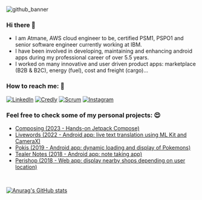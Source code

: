 ![github_banner](https://github.com/atidevs/atidevs/assets/42352387/260393b1-f301-42a0-ab15-e7c3048380e7)

### Hi there 👋

- I am Atmane, AWS cloud engineer to be, certified PSM1, PSPO1 and senior software engineer currently working at IBM.
- I have been involved in developing, maintaining and enhancing android apps during my professional career of over 5.5 years. 
- I worked on many innovative and user driven product apps: marketplace (B2B & B2C), energy (fuel), cost and freight (cargo)...  

### How to reach me: 🔗

<a href="https://www.linkedin.com/in/atmanetaoussi/">![LinkedIn](https://img.shields.io/badge/linkedin-%230077B5.svg?style=for-the-badge&logo=linkedin&logoColor=white)</a>
<a href="https://www.credly.com/users/atmanetaoussi/badges">![Credly](https://img.shields.io/badge/Certifications-white?style=for-the-badge&logo=credly&logoColor=black)</a>
<a href="https://www.scrum.org/user/571133">![Scrum](https://img.shields.io/badge/Scrum%20Profile-darkgreen?style=for-the-badge)</a>
<a href="https://www.instagram.com/atmanetaoussi/">![Instagram](https://img.shields.io/badge/Instagram-%23E4405F.svg?style=for-the-badge&logo=Instagram&logoColor=white)</a>

### Feel free to check some of my personal projects: 😍
  - <a href="https://github.com/atidevs/composing">Composing (2023 - Hands-on Jetpack Compose)</a>
  - <a href="https://github.com/atidevs/livewords">Livewords (2022 - Android app: live text translation using ML Kit and CameraX)</a>
  - <a href="https://github.com/atidevs/pokis">Pokis (2019 - Android app: dynamic loading and display of Pokemons)</a>
  - <a href="https://github.com/atidevs/Tealer-Notes">Tealer Notes (2018 - Android app: note taking app)</a>
  - <a href="https://github.com/atidevs/perishop">Perishop (2018 - Web app: display nearby shops depending on user location)</a>

<br/>

[![Anurag's GitHub stats](https://github-readme-stats.vercel.app/api?username=atidevs&count_private=true&show_icons=true&theme=chartreuse-dark)](https://github.com/anuraghazra/github-readme-stats)



<!--
**atidevs/atidevs** is a ✨ _special_ ✨ repository because its `README.md` (this file) appears on your GitHub profile.

Here are some ideas to get you started:

- 🔭 I’m currently working on ...
- 🌱 I’m currently learning ...
- 👯 I’m looking to collaborate on ...
- 🤔 I’m looking for help with ...
- 💬 Ask me about ...
- 📫 How to reach me: ...
- 😄 Pronouns: ...
- ⚡ Fun fact: ...
-->

